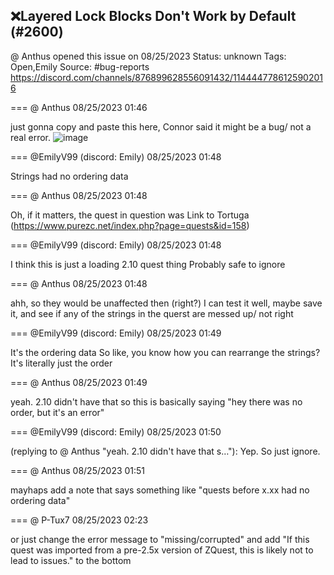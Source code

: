 ## ❌Layered Lock Blocks Don't Work by Default (#2600)
@ Anthus opened this issue on 08/25/2023
Status: unknown
Tags: Open,Emily
Source: #bug-reports https://discord.com/channels/876899628556091432/1144447786125902016


=== @ Anthus 08/25/2023 01:46

just gonna copy and paste this here, Connor said it might be a bug/ not a real error.
![image](https://cdn.discordapp.com/attachments/1144447786125902016/1144447786465632388/image.png?ex=65ea6e0f&is=65d7f90f&hm=a189d53ddf2f954c2046eec14588e95ae952df8aea58009e6cd0e7a397aee908&)

=== @EmilyV99 (discord: Emily) 08/25/2023 01:48

Strings had no ordering data

=== @ Anthus 08/25/2023 01:48

Oh, if it matters, the quest in question was Link to Tortuga (<https://www.purezc.net/index.php?page=quests&id=158>)

=== @EmilyV99 (discord: Emily) 08/25/2023 01:48

I think this is just a loading 2.10 quest thing
Probably safe to ignore

=== @ Anthus 08/25/2023 01:48

ahh, so they would be unaffected then (right?)
I can test it
well, maybe
save it, and see if any of the strings in the querst are messed up/ not right

=== @EmilyV99 (discord: Emily) 08/25/2023 01:49

It's the ordering data
So like, you know how you can rearrange the strings?
It's literally just the order

=== @ Anthus 08/25/2023 01:49

yeah. 2.10 didn't have that so this is basically saying "hey there was no order, but it's an error"

=== @EmilyV99 (discord: Emily) 08/25/2023 01:50

(replying to @ Anthus "yeah. 2.10 didn't have that s…"): Yep. So just ignore.

=== @ Anthus 08/25/2023 01:51

mayhaps add a note that says something like "quests before x.xx had no ordering data"

=== @ P-Tux7 08/25/2023 02:23

or just change the error message to "missing/corrupted" and add "If this quest was imported from a pre-2.5x version of ZQuest, this is likely not to lead to issues." to the bottom
